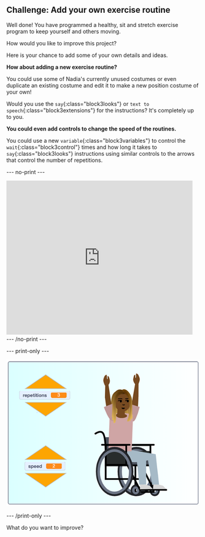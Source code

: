 ## Challenge: Add your own exercise routine

Well done! You have programmed a healthy, sit and stretch exercise program to keep yourself and others moving.

How would you like to improve this project? 

Here is your chance to add some of your own details and ideas.

**How about adding a new exercise routine?**

You could use some of Nadia's currently unused costumes or even duplicate an existing costume and edit it to make a new position costume of your own!

Would you use the `say`{:class="block3looks"} or `text to speech`{:class="block3extensions"} for the instructions? It's completely up to you.

**You could even add controls to change the speed of the routines.**

You could use a new `variable`{:class="block3variables"} to control the `wait`{:class="block3control"} times and how long it takes to `say`{:class="block3looks"} instructions using similar controls to the arrows that control the number of repetitions.

--- no-print ---

<div class="scratch-preview">
  <iframe src="https://scratch.mit.edu/projects/403436186/embed" allowtransparency="true" width="485" height="402" frameborder="0" scrolling="no" allowfullscreen></iframe>
</div>
--- /no-print ---

--- print-only ---

![completed challenge example](images/challenge_example.png)

--- /print-only ---

What do you want to improve?